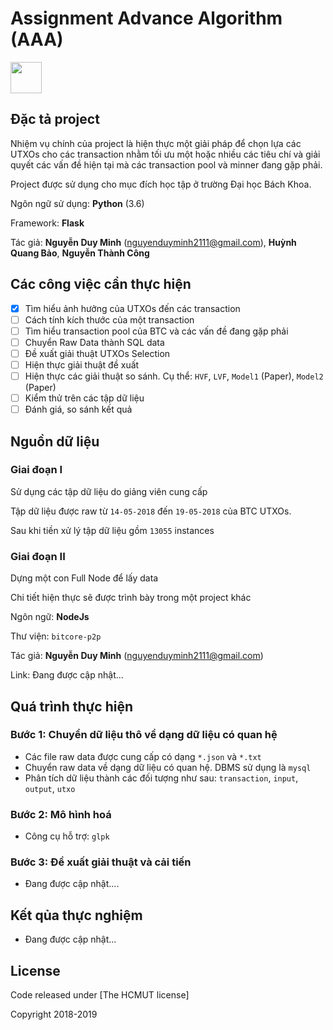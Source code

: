 # Assignment Advance Algorithm (AAA)

<img src="https://upload.wikimedia.org/wikipedia/vi/c/cd/Logo-hcmut.svg" width="50">

## Đặc tả project
Nhiệm vụ chính của project là hiện thực một giải pháp để chọn lựa các UTXOs cho các transaction nhằm tối ưu một hoặc nhiều các tiêu chí và giải quyết các vấn đề hiện tại mà các transaction pool và minner đang gặp phải.

Project được sử dụng cho mục đích học tập ở trường Đại học Bách Khoa.

Ngôn ngữ sử dụng: **Python** (3.6)

Framework: **Flask** 

Tác giả: **Nguyễn Duy Minh** (nguyenduyminh2111@gmail.com), **Huỳnh Quang Bảo**, **Nguyễn Thành Công**

## Các công việc cần thực hiện
- [x] Tìm hiểu ảnh hưởng của UTXOs đến các transaction
- [ ] Cách tính kích thước của một transaction
- [ ] Tìm hiểu transaction pool của BTC và các vấn đề đang gặp phải 
- [ ] Chuyển Raw Data thành SQL data
- [ ] Đề xuất giải thuật UTXOs Selection
- [ ] Hiện thực giải thuật đề xuất
- [ ] Hiện thực các giải thuật so sánh. Cụ thể: `HVF`, `LVF`, `Model1` (Paper), `Model2` (Paper)
- [ ] Kiểm thử trên các tập dữ liệu
- [ ] Đánh giá, so sánh kết quả

## Nguồn dữ liệu
### Giai đoạn I
Sử dụng các tập dữ liệu do giảng viên cung cấp

Tập dữ liệu được raw từ `14-05-2018` đến `19-05-2018` của BTC UTXOs.

Sau khi tiền xử lý tập dữ liệu gồm `13055` instances

### Giai đoạn II
Dựng một con Full Node để lấy data

Chi tiết hiện thực sẽ được trình bày trong một project khác

Ngôn ngữ: **NodeJs**

Thư viện: ```bitcore-p2p```

Tác giả: **Nguyễn Duy Minh** (nguyenduyminh2111@gmail.com)

Link: Đang được cập nhật...

## Quá trình thực hiện
### Bước 1: Chuyển dữ liệu thô về dạng dữ liệu có quan hệ
- Các file raw data được cung cấp có dạng `*.json` và `*.txt`
- Chuyển raw data về dạng dữ liệu có quan hệ. DBMS sử dụng là `mysql`
- Phân tích dữ liệu thành các đối tượng như sau: `transaction`, `input`, `output`, `utxo`
### Bước 2: Mô hình hoá
- Công cụ hỗ trợ: `glpk` 

### Bước 3: Đề xuất giải thuật và cải tiến
- Đang được cập nhật....

## Kết qủa thực nghiệm
- Đang được cập nhật...

## License
Code released under [The HCMUT license] 

Copyright 2018-2019

